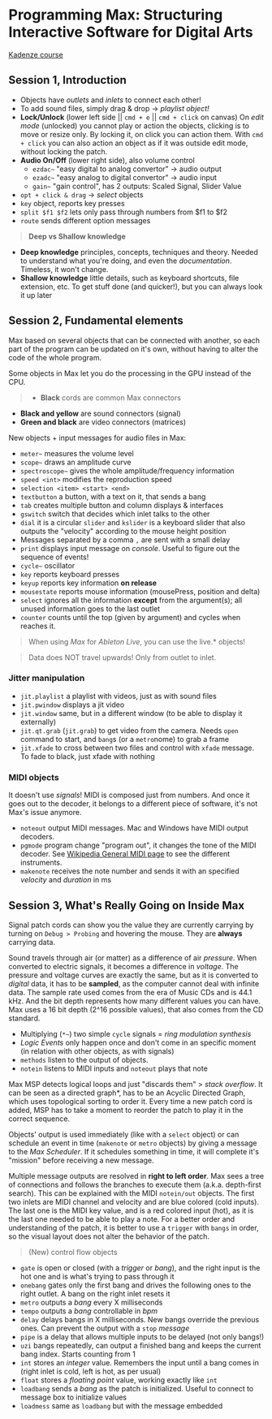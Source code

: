 # Programming Max: Structuring Interactive Software for Digital Arts
[Kadenze course](https://www.kadenze.com/courses/programming-max-structuring-interactive-software-for-digital-arts-i)

## Session 1, Introduction
- Objects have *outlets* and *inlets* to connect each other!
- To add sound files, simply drag & drop -> *playlist object!*
- **Lock/Unlock** (lower left side || `cmd + e` || `cmd + click` on canvas) On *edit mode* (unlocked) you cannot play or action the objects, clicking is to move or resize only. By locking it, on click you can action them.
With `cmd + click` you can also action an object as if it was outside edit mode, without locking the patch.
- **Audio On/Off** (lower right side), also volume control
  - `ezdac~` "easy digital to analog convertor" -> audio output
  - `ezadc~` "easy analog to digital convertor" -> audio input
  - `gain~` "gain control", has 2 outputs: Scaled Signal, Slider Value
- `opt + click & drag` -> *select* objects
- `key` object, reports key presses
- `split $f1 $f2` lets only pass through numbers from $f1 to $f2
- `route` sends different option messages

> **Deep vs Shallow knowledge**
- **Deep knowledge** principles, concepts, techniques and theory. Needed to understand what you're doing, and even the *documentation*. Timeless, it won't change.
- **Shallow knowledge** little details, such as keyboard shortcuts, file extension, etc. To get stuff done (and quicker!), but you can always look it up later

## Session 2, Fundamental elements
Max based on several objects that can be connected with another, so each part of the program can be updated on it's own, without having to alter the code of the whole program.

Some objects in Max let you do the processing in the GPU instead of the CPU.

>- **Black** cords are common Max connectors
- **Black and yellow** are sound connectors (signal)
- **Green and black** are video connectors (matrices)

New objects + input messages for audio files in Max:
- `meter~` measures the volume level
- `scope~` draws an amplitude curve
- `spectroscope~` gives the whole amplitude/frequency information
- `speed <int>` modifies the reproduction speed
- `selection <item> <start> <end>`
- `textbutton` a button, with a text on it, that sends a bang
- `tab` creates multiple button and column displays & interfaces
- `gswitch` switch that decides which inlet talks to the other
- `dial` it is a circular `slider` and `kslider` is a keyboard slider that also outputs the "velocity" according to the mouse height position
- Messages separated by a comma `,` are sent with a small delay
- `print` displays input message on *console*. Useful to figure out the sequence of events!
- `cycle~` oscillator
- `key` reports keyboard presses
- `keyup` reports key information **on release**
- `mousestate` reports mouse information (mousePress, position and delta)
- `select` ignores all the information **except** from the argument(s); all unused information goes to the last outlet
- `counter` counts until the top (given by argument) and cycles when reaches it.

>When using *Max* for *Ableton Live*, you can use the live.* objects!

>Data does NOT travel upwards! Only from outlet to inlet.

### **Jitter** manipulation
- `jit.playlist` a playlist with videos, just as with sound files
- `jit.pwindow` displays a jit video
- `jit.window` same, but in a different window (to be able to display it externally)
- `jit.qt.grab` (`jit.grab`)  to get video from the camera. Needs `open` command to start, and `bang`s (or a `metro`nome) to grab a frame
- `jit.xfade` to cross between two files and control with `xfade` message. To fade to black, just xfade with nothing

### **MIDI** objects
It doesn't use *signals*! MIDI is composed just from numbers. And once it goes out to the decoder, it belongs to a different piece of software, it's not Max's issue anymore.
- `noteout` output MIDI messages. Mac and Windows have MIDI output decoders.
- `pgmode` program change "program out", it changes the tone of the MIDI decoder. See [Wikipedia General MIDI page](https://en.wikipedia.org/wiki/General_MIDI) to see the different instruments.
- `makenote` receives the note number and sends it with an specified *velocity* and *duration* in ms

## Session 3, What's Really Going on Inside Max

Signal patch cords can show you the value they are currently carrying by turning on `Debug > Probing` and hovering the mouse. They are **always** carrying data.

Sound travels through air (or matter) as a difference of air *pressure*. When converted to electric signals, it becomes a difference in *voltage*. The pressure and voltage curves are exactly the same, but as it is converted to *digital* data, it has to be **sampled**, as the computer cannot deal with infinite data. The sample rate used comes from the era of Music CDs and is 44.1 kHz. And the bit depth represents how many different values you can have. Max uses a 16 bit depth (2^16 possible values), that also comes from the CD standard.

- Multiplying (`*~`) two simple `cycle` signals = *ring modulation synthesis*
- *Logic Events* only happen once and don't come in an specific moment (in relation with other objects, as with signals)
- `methods` listen to the output of objects.
- `notein` listens to MIDI inputs and `noteout` plays that note

Max MSP detects logical loops and just "discards them" > *stack overflow*. It can be seen as a directed graph*, has to be an Acyclic Directed Graph, which uses topological sorting to order it. Every time a new patch cord is added, MSP has to take a moment to reorder the patch to play it in the correct sequence.

Objects' output is used immediately (like with a `select` object) or can schedule an event in time (`makenote` or `metro` objects) by giving a message to the *Max Scheduler*. If it schedules something in time, it will complete it's "mission" before receiving a new message.

Multiple message outputs are resolved in **right to left order**. Max sees a tree of connections and follows the branches to execute them (a.k.a. depth-first search). This can be explained with the MIDI `notein/out` objects. The first two inlets are MIDI channel and velocity and are blue colored (cold inputs). The last one is the MIDI key value, and is a red colored input (hot), as it is the last one needed to be able to play a note. For a better order and understanding of the patch, it is better to use a `trigger` with `bangs` in order, so the visual layout does not alter the behavior of the patch.

>(New) control flow objects
- `gate` is open or closed (with a *trigger* or *bang*), and the right input is the hot one and is what's trying to pass through it
- `onebang` gates only the first bang and drives the following ones to the right outlet. A bang on the right inlet resets it
- `metro` outputs a *bang* every X milliseconds
- `tempo` outputs a *bang* controllable in *bpm*
- `delay` delays bangs in X milliseconds. New bangs override the previous ones. Can prevent the output with a `stop` *message*
- `pipe` is a delay that allows multiple inputs to be delayed (not only bangs!)
- `uzi` bangs repeatedly, can output a finished bang and keeps the current bang index. Starts counting from 1
- `int` stores an *integer* value. Remembers the input until a bang comes in (right inlet is cold, left is hot, as per usual)
- `float` stores a *floating point* value, working exactly like `int`
- `loadbang` sends a *bang* as the patch is initialized. Useful to connect to message box to initialize values
- `loadmess` same as `loadbang` but with the message embedded
